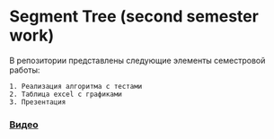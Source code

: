 # Segment Tree (second semester work)
В репозитории представлены следующие элементы семестровой работы:
```
1. Реализация алгоритма c тестами
2. Таблица excel с графиками
3. Презентация
```
### [Видео](https://youtu.be/kfH4rLoEfpw)